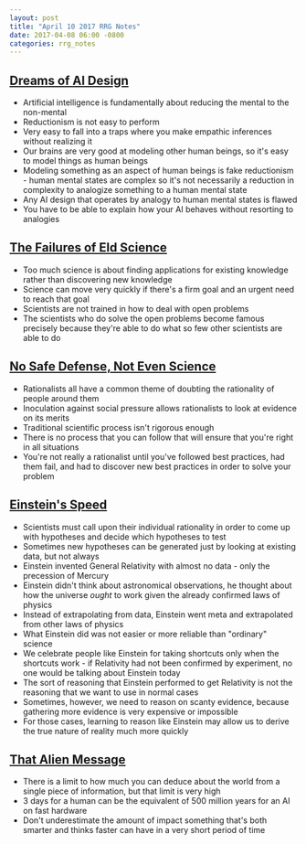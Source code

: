```yaml
---
layout: post
title: "April 10 2017 RRG Notes"
date: 2017-04-08 06:00 -0800
categories: rrg_notes
---
```


## [Dreams of AI Design](http://lesswrong.com/lw/tf/dreams_of_ai_design/)
* Artificial intelligence is fundamentally about reducing the mental to the non-mental
* Reductionism is not easy to perform
* Very easy to fall into a traps where you make empathic inferences without realizing it
* Our brains are very good at modeling other human beings, so it's easy to model things as human beings
* Modeling something as an aspect of human beings is fake reductionism - human mental states are complex so it's not necessarily a reduction in complexity to analogize something to a human mental state
* Any AI design that operates by analogy to human mental states is flawed
* You have to be able to explain how your AI behaves without resorting to analogies

## [The Failures of Eld Science](http://lesswrong.com/lw/q9/the_failures_of_eld_science/)
* Too much science is about finding applications for existing knowledge rather than discovering new knowledge
* Science can move very quickly if there's a firm goal and an urgent need to reach that goal
* Scientists are not trained in how to deal with open problems
* The scientists who do solve the open problems become famous precisely because they're able to do what so few other scientists are able to do

## [No Safe Defense, Not Even Science](http://lesswrong.com/lw/qf/no_safe_defense_not_even_science/)
* Rationalists all have a common theme of doubting the rationality of people around them
* Inoculation against social pressure allows rationalists to look at evidence on its merits
* Traditional scientific process isn't rigorous enough
* There is no process that you can follow that will ensure that you're right in all situations
* You're not really a rationalist until you've followed best practices, had them fail, and had to discover new best practices in order to solve your problem

## [Einstein's Speed](http://lesswrong.com/lw/qj/einsteins_speed/)
* Scientists must call upon their individual rationality in order to come up with hypotheses and decide which hypotheses to test
* Sometimes new hypotheses can be generated just by looking at existing data, but not always
* Einstein invented General Relativity with almost no data - only the precession of Mercury
* Einstein didn't think about astronomical observations, he thought about how the universe *ought* to work given the already confirmed laws of physics
* Instead of extrapolating from data, Einstein went meta and extrapolated from other laws of physics
* What Einstein did was not easier or more reliable than "ordinary" science
* We celebrate people like Einstein for taking shortcuts only when the shortcuts work - if Relativity had not been confirmed by experiment, no one would be talking about Einstein today
* The sort of reasoning that Einstein performed to get Relativity is not the reasoning that we want to use in normal cases
* Sometimes, however, we need to reason on scanty evidence, because gathering more evidence is very expensive or impossible
* For those cases, learning to reason like Einstein may allow us to derive the true nature of reality much more quickly

## [That Alien Message](http://lesswrong.com/lw/qk/that_alien_message/)
* There is a limit to how much you can deduce about the world from a single piece of information, but that limit is very high
* 3 days for a human can be the equivalent of 500 million years for an AI on fast hardware
* Don't underestimate the amount of impact something that's both smarter and thinks faster can have in a very short period of time